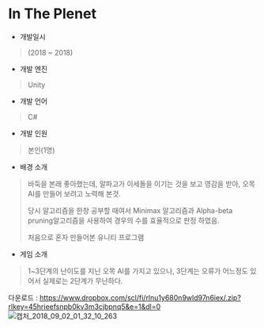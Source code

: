 # In The Plenet

- 개발일시
> (2018 ~ 2018)
- 개발 엔진
> Unity
- 개발 언어
> C#
- 개발 인원
> 본인(1명)
- 배경 소개
> 바둑을 본래 좋아했는데, 알파고가 이세돌을 이기는 것을 보고 영감을 받아, 오목 AI를 만들어 보려고 노력해 본것.
>
> 당시 알고리즘을 한창 공부할 때여서 Minimax 알고리즘과 Alpha-beta pruning알고리즘을 사용하여 경우의 수를 효율적으로 판정 하였음.
>
> 처음으로 혼자 만들어본 유니티 프로그램

- 게임 소개
> 1~3단계의 난이도를 지닌 오목 AI를 가지고 있으나, 3단계는 오류가 어느정도 있어서 실제로는 2단계가 무난하다.
>
다운로드 : https://www.dropbox.com/scl/fi/rlnu1y680n9wld97n6iex/.zip?rlkey=45hrieefsnpb0kv3m3cjbpnq5&e=1&dl=0
![캡처_2018_09_02_01_32_10_263](https://github.com/dipper1002/dipper1002/assets/42773970/ca6a24bb-a84b-48dc-800b-67fb1d6d7c4f)
